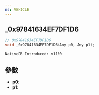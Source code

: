 ```yaml
---
ns: VEHICLE
---
```

## _0x97841634EF7DF1D6

```c
// 0x97841634EF7DF1D6
void _0x97841634EF7DF1D6(Any p0, Any p1);
```

```
NativeDB Introduced: v1180
```

## 參數
* **p0**:
* **p1**:
